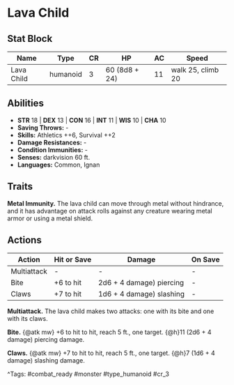 # Lava Child

## Stat Block

| Name | Type | CR | HP | AC | Speed |
|------|------|----|----|----|-------|
| Lava Child | humanoid | 3 | 60 (8d8 + 24) | 11 | walk 25, climb 20 |

## Abilities

- **STR** 18 | **DEX** 13 | **CON** 16 | **INT** 11 | **WIS** 10 | **CHA** 10
- **Saving Throws:** -  
- **Skills:** Athletics ++6, Survival ++2  
- **Damage Resistances:** -  
- **Condition Immunities:** -  
- **Senses:** darkvision 60 ft.  
- **Languages:** Common, Ignan

## Traits

**Metal Immunity.** The lava child can move through metal without hindrance, and it has advantage on attack rolls against any creature wearing metal armor or using a metal shield.


## Actions

| Action | Hit or Save | Damage | On Save |
|--------|--------------|--------|----------|
| Multiattack | - | - | - |
| Bite | +6 to hit | 2d6 + 4 damage) piercing | - |
| Claws | +7 to hit | 1d6 + 4 damage) slashing | - |

**Multiattack.** The lava child makes two attacks: one with its bite and one with its claws.

**Bite.** {@atk mw} +6 to hit to hit, reach 5 ft., one target. {@h}11 (2d6 + 4 damage) piercing damage.

**Claws.** {@atk mw} +7 to hit to hit, reach 5 ft., one target. {@h}7 (1d6 + 4 damage) slashing damage.


^Tags: #combat_ready #monster #type_humanoid #cr_3